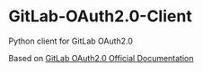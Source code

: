 # GitLab-OAuth2.0-Client
Python client for GitLab OAuth2.0

Based on [GitLab OAuth2.0 Official Documentation](https://docs.gitlab.com/api/oauth2/)
